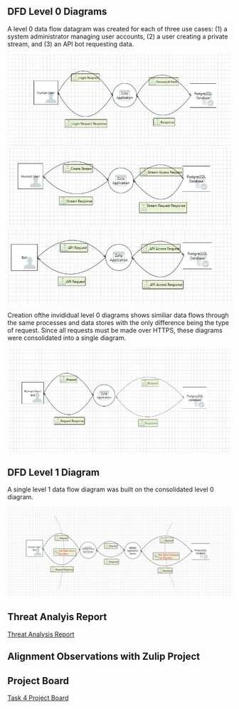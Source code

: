 ## DFD Level 0 Diagrams
A level 0 data flow datagram was created for each of three use cases: (1) a system administrator managing user accounts, (2) a user creating a private stream, and (3) an API bot requesting data.

<img src="https://github.com/lisabazis/TeamSA/blob/master/DFD0-1.JPG">
<img src="https://github.com/lisabazis/TeamSA/blob/master/DFD0-2.JPG">
<img src="https://github.com/lisabazis/TeamSA/blob/master/DFD0-3.JPG">

Creation ofthe invididual level 0 diagrams shows similiar data flows through the same processes and data stores with the only difference being the type of request. Since all requests must be made over HTTPS, these diagrams were consolidated into a single diagram.

<img src="https://github.com/lisabazis/TeamSA/blob/master/DFD0-0.JPG">

## DFD Level 1 Diagram
A single level 1 data flow diagram was built on the consolidated level 0 diagram.

<img src="https://github.com/lisabazis/TeamSA/blob/master/DFD1.JPG">

## Threat Analyis Report
[Threat Analysis Report](https://github.com/lisabazis/TeamSA/blob/master/Threat%20Modeling%20Report.pdf)

## Alignment Observations with Zulip Project


## Project Board
[Task 4 Project Board](https://github.com/lisabazis/TeamSA/projects/1)
